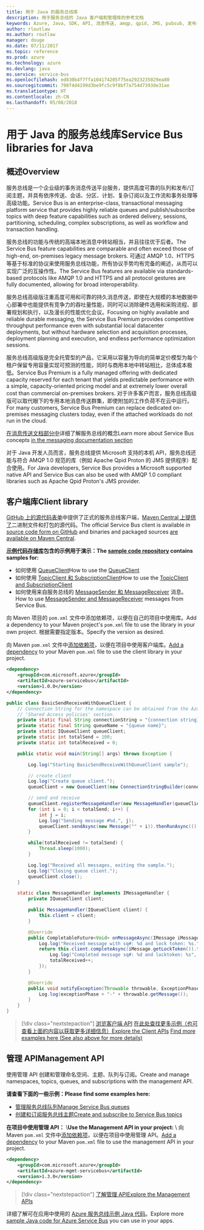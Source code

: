 ```yaml
---
title: 用于 Java 的服务总线库
description: 用于服务总线的 Java 客户端和管理库的参考文档
keywords: Azure, Java, SDK, API, 消息传送, amqp, qpid, JMS, pubsub, 发布-订阅, 消息中转站
author: rloutlaw
ms.author: routlaw
manager: douge
ms.date: 07/11/2017
ms.topic: reference
ms.prod: azure
ms.technology: azure
ms.devlang: java
ms.service: service-bus
ms.openlocfilehash: ed830b4f7ffa104174205f75ea2923235029ea80
ms.sourcegitcommit: 798f4d4199d3be9fc5c9f8bf7a754d7393de31ae
ms.translationtype: HT
ms.contentlocale: zh-CN
ms.lasthandoff: 05/08/2018
---
```

# <a name="service-bus-libraries-for-java"></a><span data-ttu-id="afa90-104">用于 Java 的服务总线库</span><span class="sxs-lookup"><span data-stu-id="afa90-104">Service Bus libraries for Java</span></span>

## <a name="overview"></a><span data-ttu-id="afa90-105">概述</span><span class="sxs-lookup"><span data-stu-id="afa90-105">Overview</span></span>

<span data-ttu-id="afa90-106">服务总线是一个企业级的事务消息传送平台服务，提供高度可靠的队列和发布/订阅主题，并具有依序传送、会话、分区、计划、复杂订阅以及工作流和事务处理等高级功能。</span><span class="sxs-lookup"><span data-stu-id="afa90-106">Service Bus is an enterprise-class, transactional messaging platform service that provides highly reliable queues and publish/subscribe topics with deep feature capabilities such as ordered delivery, sessions, partitioning, scheduling, complex subscriptions, as well as workflow and transaction handling.</span></span>

<span data-ttu-id="afa90-107">服务总线的功能与传统的高端本地消息中转站相当，并且往往优于后者。</span><span class="sxs-lookup"><span data-stu-id="afa90-107">The Service Bus feature capabilities are comparable and often exceed those of high-end, on-premises legacy message brokers.</span></span> <span data-ttu-id="afa90-108">可通过 AMQP 1.0、HTTPS 等基于标准的协议来使用服务总线功能，所有协议手势均有完备的阐述，从而可以实现广泛的互操作性。</span><span class="sxs-lookup"><span data-stu-id="afa90-108">The Service Bus features are available via standards-based protocols like AMQP 1.0 and HTTPS and all protocol gestures are fully documented, allowing for broad interoperability.</span></span> 

<span data-ttu-id="afa90-109">服务总线高级版注重高度可用和可靠的持久消息传送，即使在大规模的本地数据中心部署中也能提供有竞争力的吞吐量性能，同时可以消除硬件选用和采购流程、部署规划和执行，以及漫长的性能优化会议。</span><span class="sxs-lookup"><span data-stu-id="afa90-109">Focusing on highly available and reliable durable messaging, the Service Bus Premium provides competitive throughput performance even with substantial local datacenter deployments, but without hardware selection and acquisition processes, deployment planning and execution, and endless performance optimization sessions.</span></span> 

<span data-ttu-id="afa90-110">服务总线高级版是完全托管型的产品，它采用以容量为导向的简单定价模型为每个租户保留专用容量实现可预测的性能，同时与商用本地中转站相比，总体成本极低。</span><span class="sxs-lookup"><span data-stu-id="afa90-110">Service Bus Premium is a fully managed offering with dedicated capacity reserved for each tenant that yields predictable performance with a simple, capacity-oriented pricing model and at extremely lower overall cost than commercial on-premises brokers.</span></span> <span data-ttu-id="afa90-111">对于许多客户而言，服务总线高级版可以取代眼下的专用本地消息传送群集，即使附加的工作负荷不在云中运行。</span><span class="sxs-lookup"><span data-stu-id="afa90-111">For many customers, Service Bus Premium can replace dedicated on-premises messaging clusters today, even if the attached workloads do not run in the cloud.</span></span> 

<span data-ttu-id="afa90-112">[在消息传送文档部分中](https://docs.microsoft.com/azure/service-bus-messaging/)详细了解服务总线的概念</span><span class="sxs-lookup"><span data-stu-id="afa90-112">Learn more about Service Bus concepts [in the messaging documentation section](https://docs.microsoft.com/azure/service-bus-messaging/)</span></span> 

<span data-ttu-id="afa90-113">对于 Java 开发人员而言，服务总线提供 Microsoft 支持的本机 API，服务总线还能与符合 AMQP 1.0 规范的库（例如 Apache Qpid Proton 的 JMS 提供程序）配合使用。</span><span class="sxs-lookup"><span data-stu-id="afa90-113">For Java developers, Service Bus provides a Microsoft supported native API and Service Bus can also be used with AMQP 1.0 compliant libraries such as Apache Qpid Proton's JMS provider.</span></span>

## <a name="client-library"></a><span data-ttu-id="afa90-114">客户端库</span><span class="sxs-lookup"><span data-stu-id="afa90-114">Client library</span></span>

<span data-ttu-id="afa90-115">[GitHub 上的源代码表单](https://github.com/azure/azure-service-bus-java)中提供了正式的服务总线客户端，[Maven Central 上提供了](http://search.maven.org/#search%7Cga%7C1%7Ca%3A%22azure-servicebus%22)二进制文件和打包的源代码。</span><span class="sxs-lookup"><span data-stu-id="afa90-115">The official Service Bus client is available in [source code form on GitHub](https://github.com/azure/azure-service-bus-java) and binaries and packaged sources [are available on Maven Central](http://search.maven.org/#search%7Cga%7C1%7Ca%3A%22azure-servicebus%22).</span></span>

<span data-ttu-id="afa90-116">**[示例代码存储库](https://github.com/Azure/azure-service-bus/blob/master/samples/Java/)包含的示例用于演示：**</span><span class="sxs-lookup"><span data-stu-id="afa90-116">**The [sample code repository](https://github.com/Azure/azure-service-bus/blob/master/samples/Java/) contains samples for:**</span></span>
* <span data-ttu-id="afa90-117">如何使用 [QueueClient](https://github.com/Azure/azure-service-bus/blob/master/samples/Java/src/com/microsoft/azure/servicebus/samples/BasicSendReceiveWithQueueClient.java)</span><span class="sxs-lookup"><span data-stu-id="afa90-117">How to use the [QueueClient](https://github.com/Azure/azure-service-bus/blob/master/samples/Java/src/com/microsoft/azure/servicebus/samples/BasicSendReceiveWithQueueClient.java)</span></span>
* <span data-ttu-id="afa90-118">如何使用 [TopicClient 和 SubscriptionClient](https://github.com/Azure/azure-service-bus/blob/master/samples/Java/src/com/microsoft/azure/servicebus/samples/BasicSendReceiveWithTopicSubscriptionClient.java)</span><span class="sxs-lookup"><span data-stu-id="afa90-118">How to use the [TopicClient and SubscriptionClient](https://github.com/Azure/azure-service-bus/blob/master/samples/Java/src/com/microsoft/azure/servicebus/samples/BasicSendReceiveWithTopicSubscriptionClient.java)</span></span>
* <span data-ttu-id="afa90-119">如何使用来自服务总线的 [MessageSender 和 MessageReceiver](https://github.com/Azure/azure-service-bus/blob/master/samples/Java/src/com/microsoft/azure/servicebus/samples/SendReceiveWithMessageSenderReceiver.java) 消息。</span><span class="sxs-lookup"><span data-stu-id="afa90-119">How to use [MessageSender and MessageReceiver](https://github.com/Azure/azure-service-bus/blob/master/samples/Java/src/com/microsoft/azure/servicebus/samples/SendReceiveWithMessageSenderReceiver.java) messages from Service Bus.</span></span>

<span data-ttu-id="afa90-120">向 Maven 项目的 `pom.xml` 文件中添加依赖项，以便在自己的项目中使用库。</span><span class="sxs-lookup"><span data-stu-id="afa90-120">Add a dependency to your Maven project's `pom.xml` file to use the library in your own project.</span></span> <span data-ttu-id="afa90-121">根据需要指定版本。</span><span class="sxs-lookup"><span data-stu-id="afa90-121">Specify the version as desired.</span></span>

<span data-ttu-id="afa90-122">向 Maven `pom.xml` 文件中[添加依赖项](https://maven.apache.org/guides/getting-started/index.html#How_do_I_use_external_dependencies)，以便在项目中使用客户端库。</span><span class="sxs-lookup"><span data-stu-id="afa90-122">[Add a dependency](https://maven.apache.org/guides/getting-started/index.html#How_do_I_use_external_dependencies) to your Maven `pom.xml` file to use the client library in your project.</span></span>

```XML
<dependency>
    <groupId>com.microsoft.azure</groupId>
    <artifactId>azure-servicebus</artifactId>
    <version>1.0.0</version>
</dependency>
```

```java
public class BasicSendReceiveWithQueueClient {
    // Connection String for the namespace can be obtained from the Azure portal under the
    // 'Shared Access policies' section.
    private static final String connectionString = "{connection string}";
    private static final String queueName = "{queue name}";
    private static IQueueClient queueClient;
    private static int totalSend = 100;
    private static int totalReceived = 0;

    public static void main(String[] args) throws Exception {

        Log.log("Starting BasicSendReceiveWithQueueClient sample");

        // create client
        Log.log("Create queue client.");
        queueClient = new QueueClient(new ConnectionStringBuilder(connectionString, queueName), ReceiveMode.PeekLock);

        // send and receive
        queueClient.registerMessageHandler(new MessageHandler(queueClient), new MessageHandlerOptions(1, false, Duration.ofMinutes(1)));
        for (int i = 0; i < totalSend; i++) {
            int j = i;
            Log.log("Sending message #%d.", j);
            queueClient.sendAsync(new Message("" + i)).thenRunAsync(() -> { Log.log("Sent message #%d.", j);});
        }

        while(totalReceived != totalSend) {
            Thread.sleep(1000);
        }

        Log.log("Received all messages, exiting the sample.");
        Log.log("Closing queue client.");
        queueClient.close();
    }

    static class MessageHandler implements IMessageHandler {
        private IQueueClient client;

        public MessageHandler(IQueueClient client) {
            this.client = client;
        }

        @Override
        public CompletableFuture<Void> onMessageAsync(IMessage iMessage) {
            Log.log("Received message with sq#: %d and lock token: %s.", iMessage.getSequenceNumber(), iMessage.getLockToken());
            return this.client.completeAsync(iMessage.getLockToken()).thenRunAsync(() -> {
                Log.log("Completed message sq#: %d and locktoken: %s", iMessage.getSequenceNumber(), iMessage.getLockToken());
                totalReceived++;
            });
        }

        @Override
        public void notifyException(Throwable throwable, ExceptionPhase exceptionPhase) {
            Log.log(exceptionPhase + "-" + throwable.getMessage());
        }
    }
}
```

> [!div class="nextstepaction"]
> <span data-ttu-id="afa90-123">[浏览客户端 API](/java/api/overview/azure/servicebus/client)
> [在此处查找更多示例（也可查看上面的内容以获取更多详细信息）](https://github.com/Azure/azure-service-bus/blob/master/samples/Java/)</span><span class="sxs-lookup"><span data-stu-id="afa90-123">[Explore the Client APIs](/java/api/overview/azure/servicebus/client)
[Find more examples here (See also above for more details)](https://github.com/Azure/azure-service-bus/blob/master/samples/Java/)</span></span>

## <a name="management-api"></a><span data-ttu-id="afa90-124">管理 API</span><span class="sxs-lookup"><span data-stu-id="afa90-124">Management API</span></span>

<span data-ttu-id="afa90-125">使用管理 API 创建和管理命名空间、主题、队列与订阅。</span><span class="sxs-lookup"><span data-stu-id="afa90-125">Create and manage namespaces, topics, queues, and subscriptions with the management API.</span></span>

<span data-ttu-id="afa90-126">**请查看下面的一些示例：**</span><span class="sxs-lookup"><span data-stu-id="afa90-126">**Please find some examples here:**</span></span>
* [<span data-ttu-id="afa90-127">管理服务总线队列</span><span class="sxs-lookup"><span data-stu-id="afa90-127">Manage Service Bus queues</span></span>](https://github.com/Azure-Samples/service-bus-java-manage-queue-with-basic-features)
* [<span data-ttu-id="afa90-128">创建和订阅服务总线主题</span><span class="sxs-lookup"><span data-stu-id="afa90-128">Create and subscribe to Service Bus topics</span></span>](https://github.com/Azure-Samples/service-bus-java-manage-publish-subscribe-with-basic-features)

<span data-ttu-id="afa90-129">**在项目中使用管理 API：**
\\</span><span class="sxs-lookup"><span data-stu-id="afa90-129">**Use the Management API in your project:**
\\</span></span>
<span data-ttu-id="afa90-130">向 Maven `pom.xml` 文件中[添加依赖项](https://maven.apache.org/guides/getting-started/index.html#How_do_I_use_external_dependencies)，以便在项目中使用管理 API。</span><span class="sxs-lookup"><span data-stu-id="afa90-130">[Add a dependency](https://maven.apache.org/guides/getting-started/index.html#How_do_I_use_external_dependencies) to your Maven `pom.xml` file to use the management API in your project.</span></span>  

```XML
<dependency>
    <groupId>com.microsoft.azure</groupId>
    <artifactId>azure-mgmt-servicebus</artifactId>
    <version>1.3.0</version>
</dependency>
```

> [!div class="nextstepaction"]
> [<span data-ttu-id="afa90-131">了解管理 API</span><span class="sxs-lookup"><span data-stu-id="afa90-131">Explore the Management APIs</span></span>](/java/api/overview/azure/servicebus/management)

<span data-ttu-id="afa90-132">详细了解可在应用中使用的 [Azure 服务总线示例 Java 代码](https://azure.microsoft.com/resources/samples/?platform=java&term=bus)。</span><span class="sxs-lookup"><span data-stu-id="afa90-132">Explore more [sample Java code for Azure Service Bus](https://azure.microsoft.com/resources/samples/?platform=java&term=bus) you can use in your apps.</span></span>
